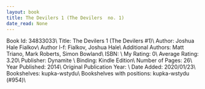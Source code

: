 ```yaml
---
layout: book
title: The Devilers 1 (The Devilers  no. 1)
date_read: None
---
```


Book Id: 34833033\ 
Title: The Devilers 1 (The Devilers #1)\ 
Author: Joshua Hale Fialkov\ 
Author l-f: Fialkov, Joshua Hale\ 
Additional Authors: Matt Triano, Mark  Roberts, Simon Bowland\ 
ISBN: \ 
My Rating: 0\ 
Average Rating: 3.20\ 
Publisher: Dynamite \ 
Binding: Kindle Edition\ 
Number of Pages: 26\ 
Year Published: 2014\ 
Original Publication Year: \ 
Date Added: 2020/01/23\ 
Bookshelves: kupka-wstydu\ 
Bookshelves with positions: kupka-wstydu (#954)\ 

